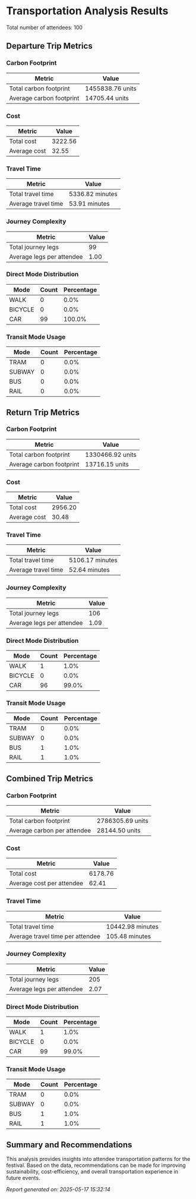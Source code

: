 # Transportation Analysis Results

Total number of attendees: 100

## Departure Trip Metrics

### Carbon Footprint

| Metric | Value |
|--------|-------|
| Total carbon footprint | 1455838.76 units |
| Average carbon footprint | 14705.44 units |

### Cost

| Metric | Value |
|--------|-------|
| Total cost | 3222.56 |
| Average cost | 32.55 |

### Travel Time

| Metric | Value |
|--------|-------|
| Total travel time | 5336.82 minutes |
| Average travel time | 53.91 minutes |

### Journey Complexity

| Metric | Value |
|--------|-------|
| Total journey legs | 99 |
| Average legs per attendee | 1.00 |

### Direct Mode Distribution

| Mode | Count | Percentage |
|------|-------|------------|
| WALK | 0 | 0.0% |
| BICYCLE | 0 | 0.0% |
| CAR | 99 | 100.0% |

### Transit Mode Usage

| Mode | Count | Percentage |
|------|-------|------------|
| TRAM | 0 | 0.0% |
| SUBWAY | 0 | 0.0% |
| BUS | 0 | 0.0% |
| RAIL | 0 | 0.0% |

## Return Trip Metrics

### Carbon Footprint

| Metric | Value |
|--------|-------|
| Total carbon footprint | 1330466.92 units |
| Average carbon footprint | 13716.15 units |

### Cost

| Metric | Value |
|--------|-------|
| Total cost | 2956.20 |
| Average cost | 30.48 |

### Travel Time

| Metric | Value |
|--------|-------|
| Total travel time | 5106.17 minutes |
| Average travel time | 52.64 minutes |

### Journey Complexity

| Metric | Value |
|--------|-------|
| Total journey legs | 106 |
| Average legs per attendee | 1.09 |

### Direct Mode Distribution

| Mode | Count | Percentage |
|------|-------|------------|
| WALK | 1 | 1.0% |
| BICYCLE | 0 | 0.0% |
| CAR | 96 | 99.0% |

### Transit Mode Usage

| Mode | Count | Percentage |
|------|-------|------------|
| TRAM | 0 | 0.0% |
| SUBWAY | 0 | 0.0% |
| BUS | 1 | 1.0% |
| RAIL | 1 | 1.0% |

## Combined Trip Metrics

### Carbon Footprint

| Metric | Value |
|--------|-------|
| Total carbon footprint | 2786305.69 units |
| Average carbon per attendee | 28144.50 units |

### Cost

| Metric | Value |
|--------|-------|
| Total cost | 6178.76 |
| Average cost per attendee | 62.41 |

### Travel Time

| Metric | Value |
|--------|-------|
| Total travel time | 10442.98 minutes |
| Average travel time per attendee | 105.48 minutes |

### Journey Complexity

| Metric | Value |
|--------|-------|
| Total journey legs | 205 |
| Average legs per attendee | 2.07 |

### Direct Mode Distribution

| Mode | Count | Percentage |
|------|-------|------------|
| WALK | 1 | 1.0% |
| BICYCLE | 0 | 0.0% |
| CAR | 99 | 99.0% |

### Transit Mode Usage

| Mode | Count | Percentage |
|------|-------|------------|
| TRAM | 0 | 0.0% |
| SUBWAY | 0 | 0.0% |
| BUS | 1 | 1.0% |
| RAIL | 1 | 1.0% |

## Summary and Recommendations

This analysis provides insights into attendee transportation patterns for the festival. Based on the data, recommendations can be made for improving sustainability, cost-efficiency, and overall transportation experience in future events.

*Report generated on: 2025-05-17 15:32:14*
